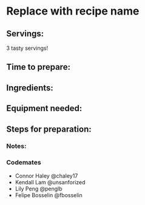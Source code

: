 # Replace with recipe name

## Servings: 

  3 tasty servings!

## Time to prepare: 

## Ingredients:


## Equipment needed:


## Steps for preparation:



### Notes:



### Codemates #
- Connor Haley @chaley17
- Kendall Lam @unsanforized
- Lily Peng @penglb
- Felipe Bosselin @fbosselin